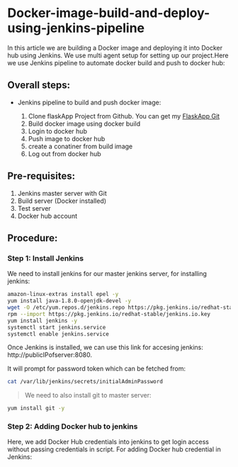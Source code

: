 # Docker-image-build-and-deploy-using-jenkins-pipeline

In this article we are building a Docker image and deploying it into Docker hub using Jenkins. We use multi agent setup for setting up our project.Here we use Jenkins pipeline to automate docker build and push to docker hub:

## Overall steps:

* Jenkins pipeline to build and push docker image:

  1. Clone flaskApp Project from Github. You can get my [FlaskApp Git](https://github.com/devasivaram/devops-flask-dev)
  2. Build docker image using docker build
  3. Login to docker hub
  4. Push image to docker hub
  5. create a conatiner from build image
  6. Log out from docker hub

## Pre-requisites:

  1. Jenkins master server with Git
  2. Build server (Docker installed)
  3. Test server
  4. Docker hub account

## Procedure:

### Step 1: Install Jenkins

We need to install jenkins for our master jenkins server, for installing jenkins:

~~~sh
amazon-linux-extras install epel -y
yum install java-1.8.0-openjdk-devel -y
wget -O /etc/yum.repos.d/jenkins.repo https://pkg.jenkins.io/redhat-stable/jenkins.repo
rpm --import https://pkg.jenkins.io/redhat-stable/jenkins.io.key
yum install jenkins -y
systemctl start jenkins.service
systemctl enable jenkins.service
~~~

Once Jenkins is installed, we can use this link for accesing jenkins: http://publicIPofserver:8080.

It will prompt for password token which can be fetched from: 
~~~sh
cat /var/lib/jenkins/secrets/initialAdminPassword
~~~

> We need to also install git to master server:

~~~sh
yum install git -y
~~~

### Step 2: Adding Docker hub to jenkins

Here, we add Docker Hub credentials into jenkins to get login access without passing credentials in script. 
For adding Docker hub credential in Jenkins:












